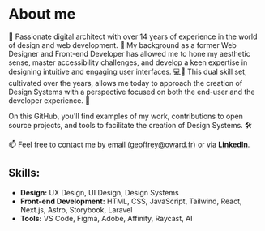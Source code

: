 # About me

👋 Passionate digital architect with over 14 years of experience in the world of design and web development. 🚀 My background as a former Web Designer and Front-end Developer has allowed me to hone my aesthetic sense, master accessibility challenges, and develop a keen expertise in designing intuitive and engaging user interfaces. 💻🎨 This dual skill set, cultivated over the years, allows me today to approach the creation of Design Systems with a perspective focused on both the end-user and the developer experience. 👀

On this GitHub, you'll find examples of my work, contributions to open source projects, and tools to facilitate the creation of Design Systems. 🛠️

📫 Feel free to contact me by email ([geoffrey@oward.fr](mailto:geoffrey@oward.fr)) or via [**LinkedIn**](https://www.linkedin.com/in/geoffrey-dumoutier-84700030/).

## Skills:

*   **Design:** UX Design, UI Design, Design Systems
*   **Front-end Development:** HTML, CSS, JavaScript, Tailwind, React, Next.js, Astro, Storybook, Laravel
*   **Tools:** VS Code, Figma, Adobe, Affinity, Raycast, AI

<!---
Oward-Studio/Oward-Studio is a ✨ special ✨ repository because its `README.md` (this file) appears on your GitHub profile.
You can click the Preview link to take a look at your changes.
--->
